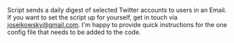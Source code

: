Script sends a daily digest of selected Twitter accounts to users in an Email. If you want to set the script up for yourself, get in touch via joseikowsky@gmail.com. I'm happy to provide quick instructions for the one config file that needs to be added to the code.
